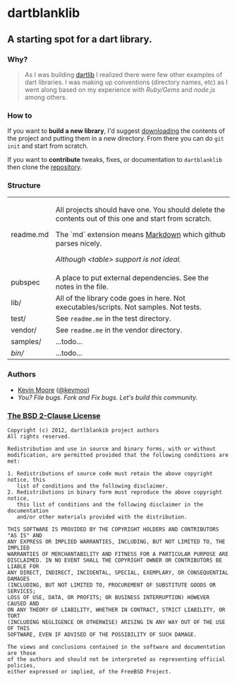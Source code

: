 # dartblanklib
## A starting spot for a dart library.

### Why?
> As I was building [dartlib](https://github.com/kevmoo/dartlib) I realized there were few other examples of dart libraries. I was making up conventions (directory names, etc) as I went along based on my experience with *Ruby/Gems* and *node.js* among others.

### How to

If you want to **build a new library**, I'd suggest [downloading](https://github.com/kevmoo/dartblanklib/downloads) the contents of the project and putting them in a new directory. From there you can do `git init` and start from scratch.

If you want to **contribute** tweaks, fixes, or documentation to `dartblanklib` then clone the [repository](https://github.com/kevmoo/dartblanklib).

### Structure

<table>
  <tr>
    <td>readme.md</td>
    <td>
      <p>All projects should have one. You should delete the contents out of this one and start from scratch.</p>
      <p>The `md` extension means <a href='http://daringfireball.net/projects/markdown/'>Markdown</a> which github parses nicely.</p>
      <p><em>Although &lt;table&gt; support is not ideal.</em></p>
    </td>
  </tr>
  <tr>
    <td>pubspec</td>
    <td>A place to put external dependencies. See the notes in the file.</td>
  </tr>
  <tr>
    <td>lib/</td>
    <td>All of the library code goes in here. Not executables/scripts. Not samples. Not tests.</td>
  </tr>
  <tr>
    <td>test/</td>
    <td>See <code>readme.me</code> in the test directory.</td>
  </tr>
  <tr>
    <td>vendor/</td>
    <td>See <code>readme.me</code> in the vendor directory.</td>
  </tr>
  <tr>
    <td>samples/</td>
    <td>...todo...</td>
  </tr>
  <tr>
    <td><em>bin/</em></td>
    <td>...todo...</td>
  </tr>
</table>

### Authors
 * [Kevin Moore](https://github.com/kevmoo) ([@kevmoo](http://twitter.com/kevmoo))
 * _You? File bugs. Fork and Fix bugs. Let's build this community._

### [The BSD 2-Clause License](http://www.opensource.org/licenses/bsd-license.php)

    Copyright (c) 2012, dartlblankib project authors
    All rights reserved.

    Redistribution and use in source and binary forms, with or without
    modification, are permitted provided that the following conditions are met:

    1. Redistributions of source code must retain the above copyright notice, this
       list of conditions and the following disclaimer.
    2. Redistributions in binary form must reproduce the above copyright notice,
       this list of conditions and the following disclaimer in the documentation
       and/or other materials provided with the distribution.

    THIS SOFTWARE IS PROVIDED BY THE COPYRIGHT HOLDERS AND CONTRIBUTORS "AS IS" AND
    ANY EXPRESS OR IMPLIED WARRANTIES, INCLUDING, BUT NOT LIMITED TO, THE IMPLIED
    WARRANTIES OF MERCHANTABILITY AND FITNESS FOR A PARTICULAR PURPOSE ARE
    DISCLAIMED. IN NO EVENT SHALL THE COPYRIGHT OWNER OR CONTRIBUTORS BE LIABLE FOR
    ANY DIRECT, INDIRECT, INCIDENTAL, SPECIAL, EXEMPLARY, OR CONSEQUENTIAL DAMAGES
    (INCLUDING, BUT NOT LIMITED TO, PROCUREMENT OF SUBSTITUTE GOODS OR SERVICES;
    LOSS OF USE, DATA, OR PROFITS; OR BUSINESS INTERRUPTION) HOWEVER CAUSED AND
    ON ANY THEORY OF LIABILITY, WHETHER IN CONTRACT, STRICT LIABILITY, OR TORT
    (INCLUDING NEGLIGENCE OR OTHERWISE) ARISING IN ANY WAY OUT OF THE USE OF THIS
    SOFTWARE, EVEN IF ADVISED OF THE POSSIBILITY OF SUCH DAMAGE.

    The views and conclusions contained in the software and documentation are those
    of the authors and should not be interpreted as representing official policies,
    either expressed or implied, of the FreeBSD Project.
